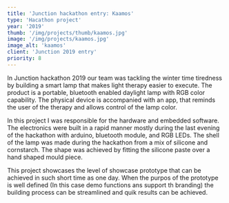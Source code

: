```yaml
---
title: 'Junction hackathon entry: Kaamos'
type: 'Hacathon project'
year: '2019'
thumb: '/img/projects/thumb/kaamos.jpg'
image: '/img/projects/kaamos.jpg'
image_alt: 'kaamos' 
client: 'Junction 2019 entry'
priority: 8
---
```


In Junction hackathon 2019 our team was tackling the winter time tiredness by building
a smart lamp that makes light therapy easier to execute. The product is a portable, bluetooth 
enabled daylight lamp with RGB color capability. The physical device is accompanied with an app,
that reminds the user of the therapy and allows control of the lamp color.

In this project I was responsible for the hardware and embedded software. The electronics were
built in a rapid manner mostly during the last evening of the hackathon with arduino, bluetooth
module, and RGB LEDs. The shell of the lamp was made during the hackathon from a mix of silicone
and cornstarch. The shape was achieved by fitting the silicone paste over a hand shaped mould piece.

This project showcases the level of showcase prototype that can be achieved in such short time as one day. 
When the purpos of the prototype is well defined (In this case demo functions ans support th branding)
the building process can be streamlined and quik results can be achieved.
